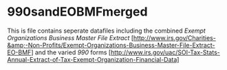# 990sandEOBMFmerged
This is file contains seperate datafiles including the combined *Exempt Organizations Business Master File Extract* [http://www.irs.gov/Charities-&amp;-Non-Profits/Exempt-Organizations-Business-Master-File-Extract-EO-BMF] and the varied *990* forms [http://www.irs.gov/uac/SOI-Tax-Stats-Annual-Extract-of-Tax-Exempt-Organization-Financial-Data]
